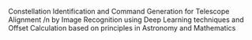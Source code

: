 Constellation Identification and Command Generation for Telescope Alignment 
/n by Image Recognition using Deep Learning techniques and Offset Calculation based on principles in Astronomy and Mathematics
